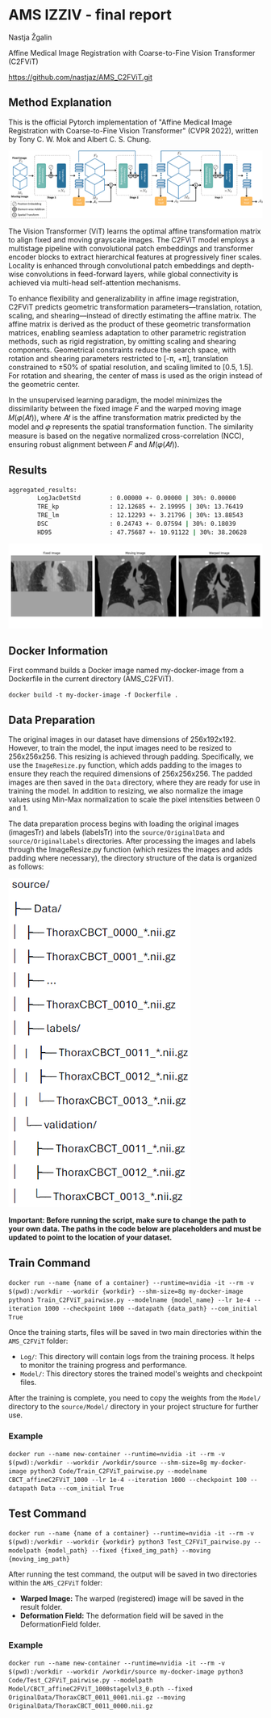 # AMS IZZIV - final report
Nastja Žgalin

Affine Medical Image Registration with Coarse-to-Fine Vision Transformer (C2FViT)

https://github.com/nastjaz/AMS_C2FViT.git


## Method Explanation
This is the official Pytorch implementation of "Affine Medical Image Registration with Coarse-to-Fine Vision Transformer" (CVPR 2022), written by Tony C. W. Mok and Albert C. S. Chung.

![plot](./source/Figure/overview.png?raw=true)

The Vision Transformer (ViT) learns the optimal affine transformation matrix to align fixed and moving grayscale images. The C2FViT model employs a multistage pipeline with convolutional patch embeddings and transformer encoder blocks to extract hierarchical features at progressively finer scales. Locality is enhanced through convolutional patch embeddings and depth-wise convolutions in feed-forward layers, while global connectivity is achieved via multi-head self-attention mechanisms.

To enhance flexibility and generalizability in affine image registration, C2FViT predicts geometric transformation parameters—translation, rotation, scaling, and shearing—instead of directly estimating the affine matrix. The affine matrix is derived as the product of these geometric transformation matrices, enabling seamless adaptation to other parametric registration methods, such as rigid registration, by omitting scaling and shearing components. Geometrical constraints reduce the search space, with rotation and shearing parameters restricted to [-π, +π], translation constrained to ±50% of spatial resolution, and scaling limited to [0.5, 1.5]. For rotation and shearing, the center of mass is used as the origin instead of the geometric center.

In the unsupervised learning paradigm, the model minimizes the dissimilarity between the fixed image 𝐹 and the warped moving image 𝑀(𝜑(𝐴𝑓)), where 𝐴𝑓 is the affine transformation matrix predicted by the model and 𝜑 represents the spatial transformation function. 
The similarity measure is based on the negative normalized cross-correlation (NCC), ensuring robust alignment between 𝐹 and 𝑀(𝜑(𝐴𝑓)). 


## Results

```bash
aggregated_results:
        LogJacDetStd        : 0.00000 +- 0.00000 | 30%: 0.00000
        TRE_kp              : 12.12685 +- 2.19995 | 30%: 13.76419
        TRE_lm              : 12.12293 +- 3.21796 | 30%: 13.88543
        DSC                 : 0.24743 +- 0.07594 | 30%: 0.18039
        HD95                : 47.75687 +- 10.91122 | 30%: 38.20628
```

![plot](./source/Figure/0011.png?raw=true)


## Docker Information

First command builds a Docker image named my-docker-image from a Dockerfile in the current directory (AMS_C2FViT).

`docker build -t my-docker-image -f Dockerfile .`


## Data Preparation

The original images in our dataset have dimensions of 256x192x192. However, to train the model, the input images need to be resized to 256x256x256. This resizing is achieved through padding. Specifically, we use the `ImageResize.py` function, which adds padding to the images to ensure they reach the required dimensions of 256x256x256. The padded images are then saved in the `Data` directory, where they are ready for use in training the model. In addition to resizing, we also normalize the image values using Min-Max normalization to scale the pixel intensities between 0 and 1.

The data preparation process begins with loading the original images (imagesTr) and labels (labelsTr) into the `source/OriginalData` and `source/OriginalLabels` directories. After processing the images and labels through the ImageResize.py function (which resizes the images and adds padding where necessary), the directory structure of the data is organized as follows: 

![plot](./source/Figure/structure.png?raw=true)


**Important: Before running the script, make sure to change the path to your own data. The paths in the code below are placeholders and must be updated to point to the location of your dataset.**


## Train Command

`docker run --name {name of a container} --runtime=nvidia -it --rm -v $(pwd):/workdir --workdir {workdir} --shm-size=8g my-docker-image python3 Train_C2FViT_pairwise.py --modelname {model_name} --lr 1e-4 --iteration 1000 --checkpoint 1000 --datapath {data_path} --com_initial True`

Once the training starts, files will be saved in two main directories within the `AMS_C2FViT` folder:
- `Log/`: This directory will contain logs from the training process. It helps to monitor the training progress and performance.
- `Model/`: This directory stores the trained model's weights and checkpoint files. 

After the training is complete, you need to copy the weights from the `Model/` directory to the `source/Model/` directory in your project structure for further use.

### Example

`docker run --name new-container --runtime=nvidia -it --rm -v $(pwd):/workdir --workdir /workdir/source --shm-size=8g my-docker-image python3 Code/Train_C2FViT_pairwise.py --modelname CBCT_affineC2FViT_1000 --lr 1e-4 --iteration 1000 --checkpoint 100 --datapath Data --com_initial True`


## Test Command

`docker run --name {name of a container} --runtime=nvidia -it --rm -v $(pwd):/workdir --workdir {workdir} python3 Test_C2FViT_pairwise.py --modelpath {model_path} --fixed {fixed_img_path} --moving {moving_img_path}`

After running the test command, the output will be saved in two directories within the `AMS_C2FViT` folder:

- **Warped Image:** The warped (registered) image will be saved in the result folder.
- **Deformation Field:** The deformation field will be saved in the DeformationField folder.

### Example

`docker run --name new-container --runtime=nvidia -it --rm -v $(pwd):/workdir --workdir /workdir/source my-docker-image python3 Code/Test_C2FViT_pairwise.py --modelpath Model/CBCT_affineC2FViT_1000stagelvl3_0.pth --fixed OriginalData/ThoraxCBCT_0011_0001.nii.gz --moving OriginalData/ThoraxCBCT_0011_0000.nii.gz`
